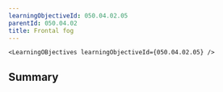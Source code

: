 ```yaml
---
learningObjectiveId: 050.04.02.05
parentId: 050.04.02
title: Frontal fog
---
```


```tsx eval
<LearningOBjectives learningObjectiveId={050.04.02.05} />
```

## Summary
